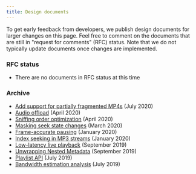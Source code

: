 ```yaml
---
title: Design documents
---
```


To get early feedback from developers, we publish design documents for larger
changes on this page. Feel free to comment on the documents that are still in
"request for comments" (RFC) status. Note that we do not typically update
documents once changes are implemented.

### RFC status ###

* There are no documents in RFC status at this time

### Archive ###

* [Add support for partially fragmented MP4s][] (July 2020)
* [Audio offload][] (April 2020)
* [Sniffing order optimization][] (April 2020)
* [Masking seek state changes][] (March 2020)
* [Frame-accurate pausing][] (January 2020)
* [Index seeking in MP3 streams][] (January 2020)
* [Low-latency live playback][] (September 2019)
* [Unwrapping Nested Metadata][] (September 2019)
* [Playlist API][] (July 2019)
* [Bandwidth estimation analysis][] (July 2019)

[Add support for partially fragmented MP4s]: https://docs.google.com/document/d/1NUheADYlqIVVPT8Ch5UbV8DJHLDoxMoOD_L8mvU8tTM
[Audio offload]: https://docs.google.com/document/d/1r6wi6OtJUaI1QU8QLrLJTZieQBFTN1fyBK4U_PoPp3g
[Sniffing order optimization]: https://docs.google.com/document/d/1w2mKaWMxfz2Ei8-LdxqbPs1VLe_oudB-eryXXw9OvQQ
[Masking seek state changes]: https://docs.google.com/document/d/1XeOduvYus9HfwXtOtoRC185T4PK-L4u7JRmNM46Ee4w
[Frame-accurate pausing]: https://docs.google.com/document/d/1xXGvIMAYDWN4BGUNqAplNN-T7rjrW_1EAVXpyCcAqUI
[Index seeking in MP3 streams]: https://docs.google.com/document/d/1ZtQsCFvi_LiwFqhHWy20dJ1XwHLOXE4BJ5SzXWJ9a9E
[Low-latency live playback]: https://docs.google.com/document/d/1z9qwuP7ff9sf3DZboXnhEF9hzW3Ng5rfJVqlGn8N38k
[Unwrapping Nested Metadata]: https://docs.google.com/document/d/1TS13CVmexaLG1C4TdD-4NkX-BCSr_76FaHVOPo6XP1E
[Playlist API]: https://docs.google.com/document/d/11h0S91KI5TB3NNZUtsCzg0S7r6nyTnF_tDZZAtmY93g
[Bandwidth estimation analysis]: https://docs.google.com/document/d/1e3jVkZ6nxNWgCqTNibqV8uJcKo8d597XVl3nJkY7P8c
